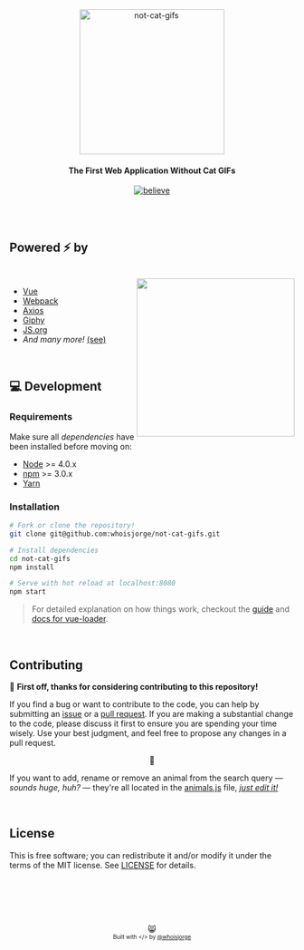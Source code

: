 <div align="center">
  <a href="https://cats.js.org"><img src="https://cdnjs.cloudflare.com/ajax/libs/emojione/2.2.7/assets/svg/1f63f.svg" width="256" height"256" alt="not-cat-gifs"></a>
  <br>
  <h4>The First Web Application Without Cat GIFs</h4>
  <a href="https://cats.js.org"><img src="http://forthebadge.com/images/badges/its-not-a-lie-if-you-believe-it.svg" alt="believe"/></a>
</div>


<br><br>


## Powered ⚡️ by

<br>
<a href="https://media.giphy.com/media/nR4L10XlJcSeQ/giphy.gif"><img src="https://media.giphy.com/media/xTiTntReleqBnhBNwQ/giphy.gif" width="279" align="right"/></a>

- [Vue](https://vuejs.org)
- [Webpack](https://webpack.github.io)
- [Axios](https://github.com/mzabriskie/axios)
- [Giphy](https://developers.giphy.com)
- [JS.org](https://JS.org)
- _And many more!_ [(see)](package.json)

<br>

## 💻 Development

### Requirements
 Make sure all _dependencies_ have been installed before moving on:

 - [Node](https://nodejs.org) >= 4.0.x
 - [npm](https://www.npmjs.com) >= 3.0.x
 - [Yarn](https://yarnpkg.com/en/docs/install)

### Installation

``` bash
# Fork or clone the repository!
git clone git@github.com:whoisjorge/not-cat-gifs.git

# Install dependencies
cd not-cat-gifs
npm install

# Serve with hot reload at localhost:8080
npm start
```

> For detailed explanation on how things work, checkout the [guide](http://vuejs-templates.github.io/webpack/) and [docs for vue-loader](http://vuejs.github.io/vue-loader).

<br>

## Contributing

🎉 __First off, thanks for considering contributing to this repository!__

If you find a bug or want to contribute to the code, you can help by submitting an [issue](https://github.com/whoisjorge/not-cat-gifs/issues) or a [pull request](https://github.com/whoisjorge/not-cat-gifs/pulls). If you are making a substantial change to the code, please discuss it first to ensure you are spending your time wisely. Use your best judgment, and feel free to propose any changes in a pull request.

<p align="center">🚡</p>

If you want to add, rename or remove an animal from the search query — _sounds huge, huh?_ — they're all located in the [animals.js](src/animals.js) file, [_just edit it!_](https://github.com/whoisjorge/not-cat-gifs/edit/master/src/animals.js)

<br>

## License

This is free software; you can redistribute it and/or modify it under the terms of the MIT license. See [LICENSE](LICENSE) for details.







<!-- Thanks for watching! -->
<br><br><br><br>
<p align="center">😸<br>
  <sub><sup>Built with &lt;/&gt; by <a href="http://www.whoisjorge.me">@whoisjorge</a></sup></sub>
</p>
